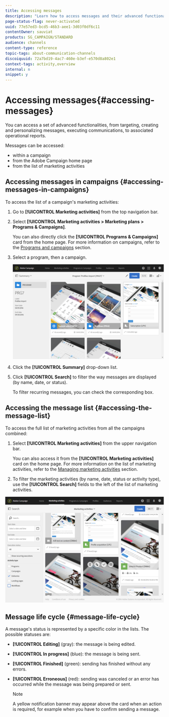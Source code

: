 ```yaml
---
title: Accessing messages
description: "Learn how to access messages and their advanced functionalities: creation, targeting, personalization, execution and reporting."
page-status-flag: never-activated
uuid: 77e57ed3-bcd5-46b3-aee1-3d03f0df6c11
contentOwner: sauviat
products: SG_CAMPAIGN/STANDARD
audience: channels
content-type: reference
topic-tags: about-communication-channels
discoiquuid: 72a7bd19-4ac7-460e-b3ef-e570d8a802e1
context-tags: activity,overview
internal: n
snippet: y
---
```


# Accessing messages{#accessing-messages}

You can access a set of advanced functionalities, from targeting, creating and personalizing messages, executing communications, to associated operational reports.

Messages can be accessed:

* within a campaign
* from the Adobe Campaign home page
* from the list of marketing activities

## Accessing messages in campaigns {#accessing-messages-in-campaigns}

To access the list of a campaign's marketing activities:

1. Go to **[!UICONTROL Marketing activities]** from the top navigation bar.
1. Select **[!UICONTROL Marketing activities > Marketing plans > Programs & Campaigns]**.

   You can also directly click the **[!UICONTROL Programs & Campaigns]** card from the home page. For more information on campaigns, refer to the [Programs and campaigns](../../start/using/programs-and-campaigns.md) section.

1. Select a program, then a campaign.

   ![](assets/delivery_list_1.png)

1. Click the **[!UICONTROL Summary]** drop-down list.
1. Click **[!UICONTROL Search]** to filter the way messages are displayed (by name, date, or status).

   To filter recurring messages, you can check the corresponding box.

## Accessing the message list {#accessing-the-message-list}

To access the full list of marketing activities from all the campaigns combined:

1. Select **[!UICONTROL Marketing activities]** from the upper navigation bar.

   You can also access it from the **[!UICONTROL Marketing activities]** card on the home page. For more information on the list of marketing activities, refer to the [Managing marketing activities](../../start/using/marketing-activities.md#creating-a-marketing-activity) section.

1. To filter the marketing activities (by name, date, status or activity type), use the **[!UICONTROL Search]** fields to the left of the list of marketing activities.

![](assets/delivery_list_2.png)

## Message life cycle {#message-life-cycle}

A message's status is represented by a specific color in the lists. The possible statuses are:

* **[!UICONTROL Editing]** (gray): the message is being edited.
* **[!UICONTROL In progress]** (blue): the message is being sent.
* **[!UICONTROL Finished]** (green): sending has finished without any errors.
* **[!UICONTROL Erroneous]** (red): sending was canceled or an error has occurred while the message was being prepared or sent.

  >[!NOTE]
  >
  >A yellow notification banner may appear above the card when an action is required, for example when you have to confirm sending a message.
